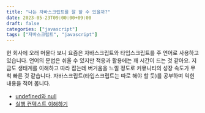 ```yaml
---
title: "나는 자바스크립트를 잘 할 수 있을까?"
date: 2023-05-23T09:00:00+09:00
draft: false
categories: ["javascript"]
tags: ["자바스크립트", "javascript"]
---
```


현 회사에 오래 머물다 보니 요즘은 자바스크립트와 타입스크립트를 주 언어로 사용하고 있습니다. 언어의 문법은 쉬울 수 있지만 적응과 활용에는 꽤 시간이 드는 것 같아요. 지금도 생태계를 이해하고 따라 잡는데 버거움을 느낄 정도로 커뮤니티의 성장 속도가 무척 빠른 것 같습니다. 자바스크립트(타입스크립트는 따로 해야 할 듯)를 공부하며 익힌 내용을 적어 봅니다.

- [undefined와 null](https://blog.burt.pe.kr/posts/skyfe79-blog.contents-1729379378-post-56/)
- [실행 컨텍스트 이해하기](https://blog.burt.pe.kr/posts/skyfe79-blog.contents-1729427336-post-57/)

